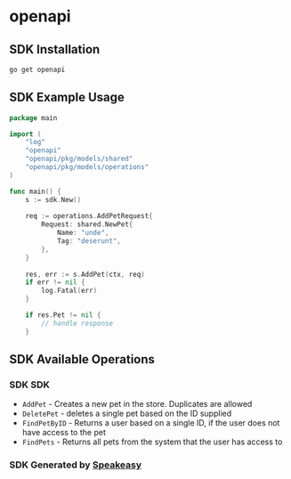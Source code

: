 # openapi

<!-- Start SDK Installation -->
## SDK Installation

```bash
go get openapi
```
<!-- End SDK Installation -->

## SDK Example Usage
<!-- Start SDK Example Usage -->
```go
package main

import (
    "log"
    "openapi"
    "openapi/pkg/models/shared"
    "openapi/pkg/models/operations"
)

func main() {
    s := sdk.New()
    
    req := operations.AddPetRequest{
        Request: shared.NewPet{
            Name: "unde",
            Tag: "deserunt",
        },
    }
    
    res, err := s.AddPet(ctx, req)
    if err != nil {
        log.Fatal(err)
    }

    if res.Pet != nil {
        // handle response
    }
```
<!-- End SDK Example Usage -->

<!-- Start SDK Available Operations -->
## SDK Available Operations

### SDK SDK

* `AddPet` - Creates a new pet in the store. Duplicates are allowed
* `DeletePet` - deletes a single pet based on the ID supplied
* `FindPetByID` - Returns a user based on a single ID, if the user does not have access to the pet
* `FindPets` - Returns all pets from the system that the user has access to

<!-- End SDK Available Operations -->

### SDK Generated by [Speakeasy](https://docs.speakeasyapi.dev/docs/using-speakeasy/client-sdks)

